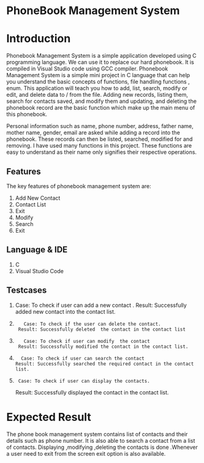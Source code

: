 ﻿# PhoneBook Management System

# Introduction

Phonebook Management System is a simple application developed using C programming language. We can use it to replace our hard phonebook. It is compiled in Visual Studio code using GCC compiler. Phonebook Management System is a simple mini project in C language that can help you understand the basic concepts of functions, file handling functions , enum. This application will teach you how to add, list, search, modify or edit, and delete data to / from the file. Adding new records, listing them, search for contacts saved, and modify them and updating, and deleting the phonebook record are the basic function which make up the main menu of this phonebook.

Personal information such as name, phone number, address, father name, mother name, gender, email are asked while adding a record into the phonebook. These records can then be listed, searched, modified for and removing. I have used many functions in this project. These functions are easy to understand as their name only signifies their respective operations.

## Features

The key features of phonebook management system are:

1. Add New Contact
2. Contact List
3. Exit
4. Modify
5. Search
6. Exit

## Language & IDE

1. C
2. Visual Studio Code

## Testcases

1.	  Case: To check if user can add a new contact	.
      	Result: Successfully added new contact into the contact list.
2.        Case: To check if the user can delete the contact.
        Result: Successfully deleted  the contact in the contact list
3.        Case: To check if user can modify  the contact	
        Result: Successfully modified the contact in the contact list.
 4.       Case: To check if user can search the contact	
        Result: Successfully searched the required contact in the contact list.
  5.      Case: To check if user can display the contacts.
        Result: Successfully displayed the contact in the contact list.

# Expected Result

The phone book management system contains list of contacts and their details such as phone number. It is also able to search a contact from a list of contacts. Displaying ,modifying ,deleting the contacts is done .Whenever a user need to exit from the screen exit option is also available.




